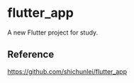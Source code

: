 # flutter_app

A new Flutter project for study.

## Reference

https://github.com/shichunlei/flutter_app
